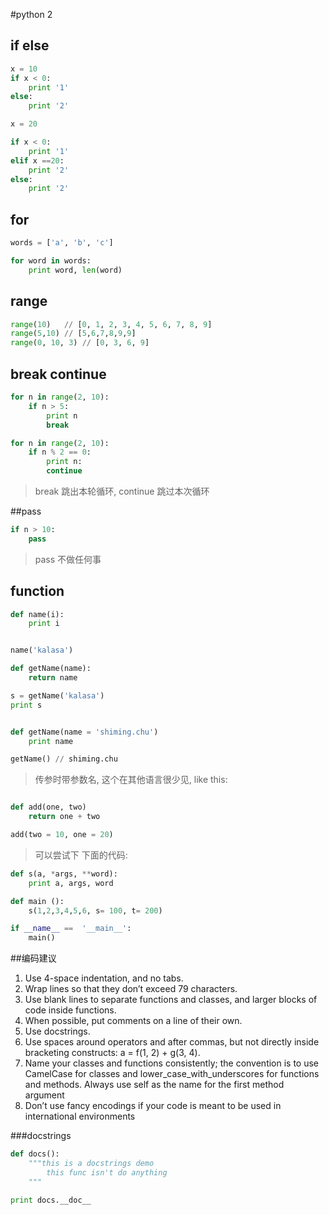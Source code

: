 #python 2

## if else

```python
x = 10
if x < 0:
    print '1'
else:
    print '2'
```

```python
x = 20

if x < 0:
    print '1'
elif x ==20:
    print '2'
else:
    print '2'
```

## for

```python
words = ['a', 'b', 'c']

for word in words:
    print word, len(word)
```

## range
```python
range(10)   // [0, 1, 2, 3, 4, 5, 6, 7, 8, 9]
range(5,10) // [5,6,7,8,9,9]
range(0, 10, 3) // [0, 3, 6, 9] 
```

## break  continue
```python
for n in range(2, 10):
    if n > 5:
        print n
        break
```

```python
for n in range(2, 10):
    if n % 2 == 0:
        print n:
        continue
```
> break 跳出本轮循环, continue 跳过本次循环


##pass
```python
if n > 10:
    pass
```
> pass 不做任何事

## function
```python
def name(i):
    print i


name('kalasa')
```

```python
def getName(name):
    return name

s = getName('kalasa')
print s
```

```python

def getName(name = 'shiming.chu')
    print name

getName() // shiming.chu

```

> 传参时带参数名, 这个在其他语言很少见, like this:

```python

def add(one, two)
    return one + two

add(two = 10, one = 20)
```

> 可以尝试下 下面的代码:

```python
def s(a, *args, **word):
    print a, args, word

def main (): 
    s(1,2,3,4,5,6, s= 100, t= 200)

if __name__ ==  '__main__':
    main()
```



##编码建议

1. Use 4-space indentation, and no tabs.
2. Wrap lines so that they don’t exceed 79 characters.
3. Use blank lines to separate functions and classes, and larger blocks of code inside functions.
4. When possible, put comments on a line of their own.
5. Use docstrings.
6. Use spaces around operators and after commas, but not directly inside 
bracketing constructs: a = f(1, 2) + g(3, 4).
7. Name your classes and functions consistently; the convention is to use 
CamelCase for classes and lower_case_with_underscores for functions and 
methods. Always use self as the name for the first method argument
8. Don’t use fancy encodings if your code is meant to be used in 
international environments


###docstrings

```python
def docs():
    """this is a docstrings demo
        this func isn't do anything
    """

print docs.__doc__
```

